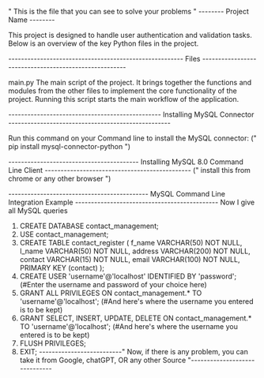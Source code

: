 " This is the file that you can see to solve your problems "
--------  Project Name  --------

This project is designed to handle user authentication and validation tasks. Below is an overview of the key Python files in the project.

-------------------------------------------------------  Files  ------------------------------------------------------

main.py
The main script of the project. It brings together the functions and modules from the other files to implement the core functionality of the project. Running this script starts the main workflow of the application.

------------------------------------------------  Installing MySQL Connector  ---------------------------------------------------

Run this command on your Command line to install the MySQL connector:
              (" pip install mysql-connector-python ")

-----------------------------------------  Installing MySQL 8.0 Command Line Client ----------------------------------------------
              (" install this from chrome or any other browser ")

-------------------------------------------- MySQL Command Line Integration Example  ---------------------------------------------
Now I give all MySQL queries
1. CREATE DATABASE contact_management;
2. USE contact_management;
3. CREATE TABLE contact_register (
    f_name VARCHAR(50) NOT NULL,
    l_name VARCHAR(50) NOT NULL,
    address VARCHAR(200) NOT NULL,
    contact VARCHAR(15) NOT NULL,
    email VARCHAR(100) NOT NULL,
    PRIMARY KEY (contact)
);
4. CREATE USER 'username'@'localhost' IDENTIFIED BY 'password'; (#Enter the username and password of your choice here)
5. GRANT ALL PRIVILEGES ON contact_management.* TO 'username'@'localhost'; (#And here's where the username you entered is to be kept)
7. GRANT SELECT, INSERT, UPDATE, DELETE ON contact_management.* TO 'username'@'localhost'; (#And here's where the username you entered is to be kept)
8. FLUSH PRIVILEGES;
9. EXIT;
--------------------------" Now, if there is any problem, you can take it from Google, chatGPT, OR any other Source "------------------------------
